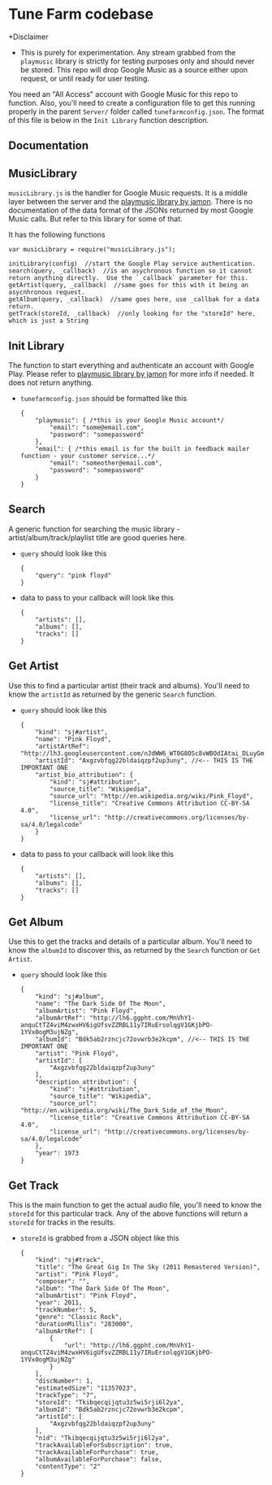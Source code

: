 # Tune Farm codebase

*Disclaimer
- This is purely for experimentation.  Any stream grabbed from the `playmusic` library is strictly for testing purposes only and should never be stored.  This repo will drop Google Music as a source either upon request, or until ready for user testing.

You need an "All Access" account with Google Music for this repo to function.  Also, you'll need to create a configuration file to get this running properly in the parent `Server/` folder called `tunefarmconfig.json`.  The format of this file is below in the `Init Library` function description.


Documentation
---
MusicLibrary
---
`musicLibrary.js` is the handler for Google Music requests.  It is a middle layer between the server and the [playmusic library by jamon](https://github.com/jamon/playmusic).  There is no documentation of the data format of the JSONs returned by most Google Music calls.  But refer to this library for some of that.

It has the following functions
```
var musicLibrary = require("musicLibrary.js");

initLibrary(config)  //start the Google Play service authentication.
search(query, _callback)  //is an asychronous function so it cannot return anything directly.  Use the `_callback` parameter for this.
getArtist(query, _callback)  //same goes for this with it being an asycnhronous request.
getAlbum(query, _callback)  //same goes here, use _callbak for a data return.
getTrack(storeId, _callback)  //only looking for the "storeId" here, which is just a String
```

Init Library
---

The function to start everything and authenticate an account with Google Play.  Please refer to [playmusic library by jamon](https://github.com/jamon/playmusic) for more info if needed.  It does not return anything.

- `tunefarmconfig.json` should be formatted like this

	```
	{
		"playmusic": { /*this is your Google Music account*/
			"email": "some@email.com",
			"password": "somepassword"
		},
		"email": { /*this email is for the built in feedback mailer function - your customer service...*/
			"email": "someother@email.com",
			"password": "somepassword"
		}
	}
	```

Search
---

A generic function for searching the music library - artist/album/track/playlist title are good queries here.

- `query` should look like this

	```	
	{
		"query": "pink floyd"
	}
	```

- data to pass to your callback will look like this

	```	
	{
		"artists": [],
		"albums": [],
		"tracks": []
	}
	```
  
Get Artist
---

Use this to find a particular artist (their track and albums).  You'll need to know the `artistId` as returned by the generic `Search` function.

- `query` should look like this

	```	
	{
		"kind": "sj#artist",
		"name": "Pink Floyd",
		"artistArtRef": "http://lh3.googleusercontent.com/nJdWW6_WT0G8OSc8vWBOdIAtai_DLuyGm4dqDcaV_LkmuNQd_XCl4AWZYPchzvp9FPQLYhwK",
		"artistId": "Axgzvbfqg22bldaiqzpf2up3uny", //<-- THIS IS THE IMPORTANT ONE
		"artist_bio_attribution": {
			"kind": "sj#attribution",
			"source_title": "Wikipedia",
			"source_url": "http://en.wikipedia.org/wiki/Pink_Floyd",
			"license_title": "Creative Commons Attribution CC-BY-SA 4.0",
			"license_url": "http://creativecommons.org/licenses/by-sa/4.0/legalcode"
		}
	}
	```
 
- data to pass to your callback will look like this
	
	```
	{
		"artists": [],
		"albums": [],
		"tracks": []
	}
	```

Get Album
---
Use this to get the tracks and details of a particular album.  You'll need to know the `albumId` to discover this, as returned by the `Search` function or `Get Artist`.

- `query` should look like this

	```
	{
		"kind": "sj#album",
		"name": "The Dark Side Of The Moon",
		"albumArtist": "Pink Floyd",
		"albumArtRef": "http://lh6.ggpht.com/MnVhY1-anquCtTZ4viM4zwxHV6igUfsvZZRBL11y7IRuErsolqgV1GKjbPO-1YVx0ogM3ujNZg",
		"albumId": "Bdk5ab2rzncjc72ovwrb3e2kcpm", //<-- THIS IS THE IMPORTANT ONE
		"artist": "Pink Floyd",
		"artistId": [
			"Axgzvbfqg22bldaiqzpf2up3uny"
		],
		"description_attribution": {
			"kind": "sj#attribution",
			"source_title": "Wikipedia",
			"source_url": "http://en.wikipedia.org/wiki/The_Dark_Side_of_the_Moon",
			"license_title": "Creative Commons Attribution CC-BY-SA 4.0",
			"license_url": "http://creativecommons.org/licenses/by-sa/4.0/legalcode"
		},
		"year": 1973
	}
	```

Get Track
---
This is the main function to get the actual audio file, you'll need to know the `storeId` for this particular track.  Any of the above functions will return a `storeId` for tracks in the results.

- `storeId` is grabbed from a JSON object like this

	```
	{
		"kind": "sj#track",
		"title": "The Great Gig In The Sky (2011 Remastered Version)",
		"artist": "Pink Floyd",
		"composer": "",
		"album": "The Dark Side Of The Moon",
		"albumArtist": "Pink Floyd",
		"year": 2011,
		"trackNumber": 5,
		"genre": "Classic Rock",
		"durationMillis": "283000",
		"albumArtRef": [
			{
				"url": "http://lh6.ggpht.com/MnVhY1-anquCtTZ4viM4zwxHV6igUfsvZZRBL11y7IRuErsolqgV1GKjbPO-1YVx0ogM3ujNZg"
			}
		],
		"discNumber": 1,
		"estimatedSize": "11357023",
		"trackType": "7",
		"storeId": "Tkibqecqijqtu3z5wi5rji6l2ya",
		"albumId": "Bdk5ab2rzncjc72ovwrb3e2kcpm",
		"artistId": [
			"Axgzvbfqg22bldaiqzpf2up3uny"
		],
		"nid": "Tkibqecqijqtu3z5wi5rji6l2ya",
		"trackAvailableForSubscription": true,
		"trackAvailableForPurchase": true,
		"albumAvailableForPurchase": false,
		"contentType": "2"
	}
	```


